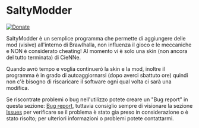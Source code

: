 # SaltyModder
[![Donate](https://img.shields.io/badge/Donate-PayPal-green.svg)](https://www.paypal.com/biz/fund?id=3VBKQPRDPE8ME)

SaltyModder è un semplice programma che permette di aggiungere delle mod (visive) all'interno di Brawlhalla, non influenza il gioco e le meccaniche e NON è considerato cheating! Al momento vi è solo una skin (non ancora del tutto terminata) di CieNNe.

Quando avrò tempo e voglia continuerò la skin e la mod, inoltre il programma è in grado di autoaggiornarsi (dopo averci sbattuto ore) quindi non c'è bisogno di riscaricare il software ogni qual volta ci sarà una modifica.

Se riscontrate problemi o bug nell'utilizzo potete creare un "Bug report" in questa sezione: [Bug report](https://github.com/GabrYLive/SaltyModder/issues/new/choose), tuttavia consiglio sempre di visionare la sezione [Issues](https://github.com/GabrYLive/SaltyModder/issues) per verificare se il problema è stato gia preso in considerazione o è stato risolto; per ulteriori informazioni o problemi potete contattarmi.
